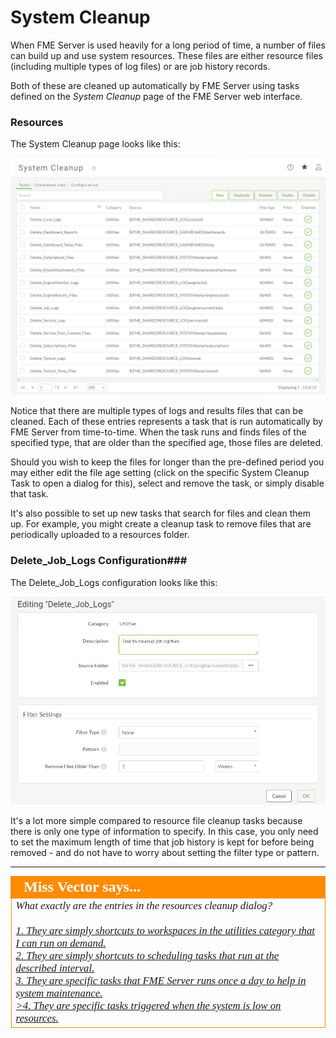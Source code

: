 # System Cleanup #

When FME Server is used heavily for a long period of time, a number of files can build up and use system resources. These files are either resource files (including multiple types of log files) or are job history records.

Both of these are cleaned up automatically by FME Server using tasks defined on the *System Cleanup* page of the FME Server web interface.

### Resources ###

The System Cleanup page looks like this:

![](./Images/4.001.SystemCleanupPage.png)

Notice that there are multiple types of logs and results files that can be cleaned. Each of these entries represents a task that is run automatically by FME Server from time-to-time. When the task runs and finds files of the specified type, that are older than the specified age, those files are deleted.

Should you wish to keep the files for longer than the pre-defined period you may either edit the file age setting (click on the specific System Cleanup Task to open a dialog for this), select and remove the task, or simply disable that task.

It's also possible to set up new tasks that search for files and clean them up. For example, you might create a cleanup task to remove files that are periodically uploaded to a resources folder.

### Delete_Job\_Logs Configuration###

The Delete_Job\_Logs configuration looks like this:

![](./Images/4.002.Delete_Job_Logs.png)

It's a lot more simple compared to resource file cleanup tasks because there is only one type of information to specify. In this case, you only need to set the maximum length of time that job history is kept for before being removed - and do not have to worry about setting the filter type or pattern.

---

<!--Person X Says Section-->

<table style="border-spacing: 0px">
<tr>
<td style="vertical-align:middle;background-color:darkorange;border: 2px solid darkorange">
<i class="fa fa-quote-left fa-lg fa-pull-left fa-fw" style="color:white;padding-right: 12px;vertical-align:text-top"></i>
<span style="color:white;font-size:x-large;font-weight: bold;font-family:serif">Miss Vector says...</span>
</td>
</tr>

<tr>
<td style="border: 1px solid darkorange">
<span style="font-family:serif; font-style:italic; font-size:larger">
What exactly are the entries in the resources cleanup dialog?
<br><br><a href="http://52.73.3.37/fmedatastreaming/Manual/QAResponse2017.fmw?chapter=27&question=1&answer=1&DestDataset_TEXTLINE=C%3A%5CFMEOutput%5CQAResponse.html">1. They are simply shortcuts to workspaces in the utilities category that I can run on demand.
<br><a href="http://52.73.3.37/fmedatastreaming/Manual/QAResponse2017.fmw?chapter=27&question=1&answer=2&DestDataset_TEXTLINE=C%3A%5CFMEOutput%5CQAResponse.html">2. They are simply shortcuts to scheduling tasks that run at the described interval.
<br><a href="http://52.73.3.37/fmedatastreaming/Manual/QAResponse2017.fmw?chapter=27&question=1&answer=3&DestDataset_TEXTLINE=C%3A%5CFMEOutput%5CQAResponse.html">3. They are specific tasks that FME Server runs once a day to help in system maintenance.
<br><a href="http://52.73.3.37/fmedatastreaming/Manual/QAResponse2017.fmw?chapter=27&question=1&answer=4&DestDataset_TEXTLINE=C%3A%5CFMEOutput%5CQAResponse.html">>4. They are specific tasks triggered when the system is low on resources.
</span>
</td>
</tr>
</table>
